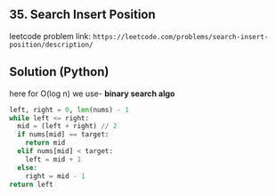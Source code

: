## 35. Search Insert Position
leetcode problem link: `https://leetcode.com/problems/search-insert-position/description/`
## Solution (Python)

here for O(log n) we use- **binary search algo**

```python
left, right = 0, len(nums) - 1
while left <= right:
  mid = (left + right) // 2
  if nums[mid] == target:
    return mid
  elif nums[mid] < target:
    left = mid + 1
  else:
    right = mid - 1   
return left
